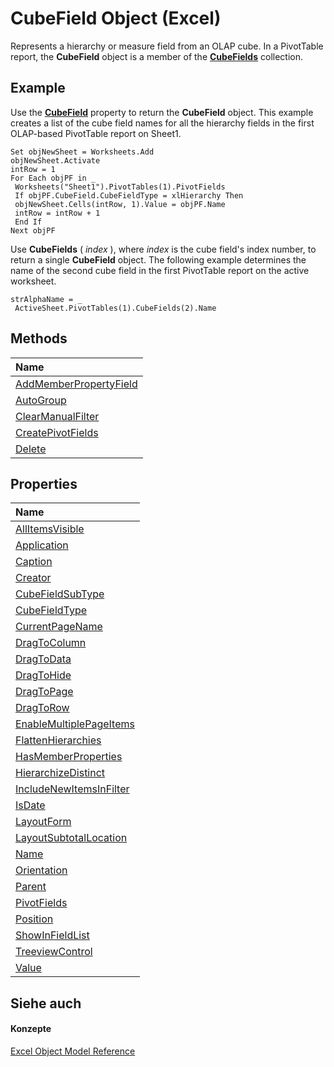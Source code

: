 
# CubeField Object (Excel)

Represents a hierarchy or measure field from an OLAP cube. In a PivotTable report, the  **CubeField** object is a member of the **[CubeFields](cfb7b4f4-e9c3-45a3-daa4-fe4d3c52fb1f.md)** collection.


## Example

Use the  **[CubeField](d49d9454-6505-b892-a3c5-32c002326a31.md)** property to return the **CubeField** object. This example creates a list of the cube field names for all the hierarchy fields in the first OLAP-based PivotTable report on Sheet1.


```
Set objNewSheet = Worksheets.Add 
objNewSheet.Activate 
intRow = 1 
For Each objPF in _ 
 Worksheets("Sheet1").PivotTables(1).PivotFields 
 If objPF.CubeField.CubeFieldType = xlHierarchy Then 
 objNewSheet.Cells(intRow, 1).Value = objPF.Name 
 intRow = intRow + 1 
 End If 
Next objPF
```

Use  **CubeFields** ( _index_ ), where _index_ is the cube field's index number, to return a single **CubeField** object. The following example determines the name of the second cube field in the first PivotTable report on the active worksheet.




```
strAlphaName = _ 
 ActiveSheet.PivotTables(1).CubeFields(2).Name
```


## Methods



|**Name**|
|:-----|
|[AddMemberPropertyField](721f9720-00c0-d9cf-1413-f3b0cc658595.md)|
|[AutoGroup](72e1f6e7-edc5-6a9d-6632-a86064984e03.md)|
|[ClearManualFilter](2dac2695-ae2c-eba9-7b22-57f21d87925a.md)|
|[CreatePivotFields](87d868d7-8836-5a0b-a4b6-1ca3165b96e0.md)|
|[Delete](bcbe57bc-879d-b6a4-27ae-ec87153b1111.md)|

## Properties



|**Name**|
|:-----|
|[AllItemsVisible](979461f1-69a9-9705-2f61-72a096d47a5a.md)|
|[Application](be18ec85-266c-7906-614f-1138bce842ff.md)|
|[Caption](3a1fb6a9-422b-9e7e-36fd-02baf52a9658.md)|
|[Creator](2534f870-90cd-e3ab-b1fd-d63455a75809.md)|
|[CubeFieldSubType](cc050313-3016-f8cb-709d-f3c7cb8f6ed1.md)|
|[CubeFieldType](86847717-2906-6f92-36f4-668f932d2237.md)|
|[CurrentPageName](fe74106a-e8d5-cc2d-ad1f-0c2c3517cfdd.md)|
|[DragToColumn](1734e0d2-28bb-0341-65fe-090aa7c3ce60.md)|
|[DragToData](4cce5c0d-28f5-155e-b531-e00de0b1bcbd.md)|
|[DragToHide](55381de5-1eb9-2dee-9465-d18d8779beff.md)|
|[DragToPage](9a7d8dab-a43f-9acf-5fd4-40fa47d4a89f.md)|
|[DragToRow](10d3a156-d8a6-9f3a-34bd-4f1e470c3efe.md)|
|[EnableMultiplePageItems](877328c6-dc30-e741-52ad-9cd91d7997c9.md)|
|[FlattenHierarchies](bb97acc3-199b-6c40-e5b5-d411eb40b7e6.md)|
|[HasMemberProperties](bd0cb9e0-95e5-47bf-3354-628bcfa604c2.md)|
|[HierarchizeDistinct](714f85b7-2adb-0ec1-5203-ca797b21e0a8.md)|
|[IncludeNewItemsInFilter](7c9ccb66-5a8c-ced0-c024-2336e85f00db.md)|
|[IsDate](094fdc93-9eb4-137c-7ffb-0e4a7138cce8.md)|
|[LayoutForm](a9077651-214f-6926-89fc-c29a1ff35682.md)|
|[LayoutSubtotalLocation](b4388c3a-d9e1-47b8-9a4c-f94b29712ff1.md)|
|[Name](a2ff30de-b44c-f112-2627-6951afd3e7a2.md)|
|[Orientation](b134cefe-7df0-dc9f-0f7d-e93f2cb0e303.md)|
|[Parent](6e225b1c-3129-0999-f262-c8cae404e95c.md)|
|[PivotFields](d3da6064-a4b2-7075-cc3e-033896f5b4a9.md)|
|[Position](ff8a045d-2ac0-adea-5a71-189e42c6b609.md)|
|[ShowInFieldList](9a9163f3-b398-5059-9dce-b993413e850b.md)|
|[TreeviewControl](54f44b41-cde8-aa06-af98-c7d79fc85c12.md)|
|[Value](4d01789a-2d4d-635f-4b7e-e5dbf657ae0e.md)|

## Siehe auch


#### Konzepte


[Excel Object Model Reference](11ea8598-8a20-92d5-f98b-0da04263bf2c.md)
